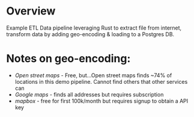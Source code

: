 # Overview

Example ETL Data pipeline leveraging Rust to extract file from internet, transform data by adding geo-encoding & loading to a Postgres DB.


# Notes on geo-encoding:

* *Open street maps* - Free, but...Open street maps finds ~74% of locations in this demo pipeline.  Cannot find others that other services can
* *Google maps* - finds all addresses but requires subscription
* *mapbox* - free for first 100k/month but requires signup to obtain a API key
